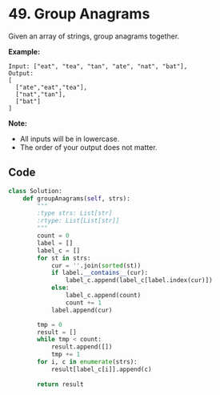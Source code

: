 # 49. Group Anagrams

Given an array of strings, group anagrams together.

**Example:**

```
Input: ["eat", "tea", "tan", "ate", "nat", "bat"],
Output:
[
  ["ate","eat","tea"],
  ["nat","tan"],
  ["bat"]
]
```

**Note:**

- All inputs will be in lowercase.
- The order of your output does not matter.



## Code

```python
class Solution:
    def groupAnagrams(self, strs):
        """
        :type strs: List[str]
        :rtype: List[List[str]]
        """
        count = 0
        label = []
        label_c = []
        for st in strs:
            cur = ''.join(sorted(st))
            if label.__contains__(cur):
                label_c.append(label_c[label.index(cur)])
            else:
                label_c.append(count)
                count += 1
            label.append(cur)

        tmp = 0
        result = []
        while tmp < count:
            result.append([])
            tmp += 1
        for i, c in enumerate(strs):
            result[label_c[i]].append(c)
            
        return result
```

